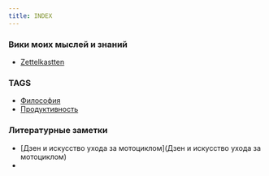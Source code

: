 ```yaml
---
title: INDEX
---
```


### Вики моих мыслей и знаний

* [Zettelkastten](Zettelkasten)


### TAGS

* [Философия](Философия)
* [Продуктивность](Продуктивность)


### Литературные заметки

* [Дзен и искусство ухода за мотоциклом](Дзен и искусство ухода за мотоциклом)
*

